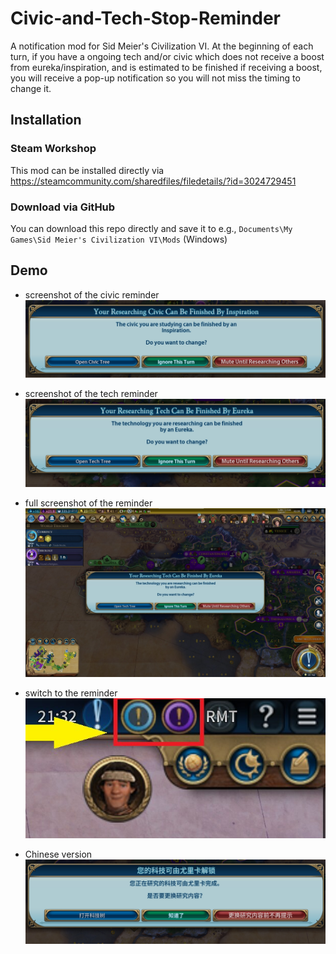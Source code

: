 # Civic-and-Tech-Stop-Reminder


A notification mod for Sid Meier's Civilization VI. At the beginning of each turn, if you have a ongoing tech and/or civic which does not receive a boost from eureka/inspiration, and is estimated to be finished if receiving a boost, you will receive a pop-up notification so you will not miss the timing to change it.

## Installation
### Steam Workshop
This mod can be installed directly via https://steamcommunity.com/sharedfiles/filedetails/?id=3024729451
### Download via GitHub
You can download this repo directly and save it to e.g., `Documents\My Games\Sid Meier's Civilization VI\Mods` (Windows)

## Demo
- screenshot of the civic reminder
![screenshot of the civic reminder](https://github.com/AnnikaPotato/Civic-and-Tech-Stop-Reminder/blob/main/image/1.jpg?raw=true)

- screenshot of the tech reminder
![screenshot of the tech reminder](https://github.com/AnnikaPotato/Civic-and-Tech-Stop-Reminder/blob/main/image/2.jpg?raw=true)

- full screenshot of the reminder
![full screenshot of the reminder](https://github.com/AnnikaPotato/Civic-and-Tech-Stop-Reminder/blob/main/image/3.jpg?raw=true)

- switch to the reminder  
![switch to the reminder](https://github.com/AnnikaPotato/Civic-and-Tech-Stop-Reminder/blob/main/image/4.jpg?raw=true)

- Chinese version
![Chinese version](https://github.com/AnnikaPotato/Civic-and-Tech-Stop-Reminder/blob/main/image/5.jpg?raw=true)
